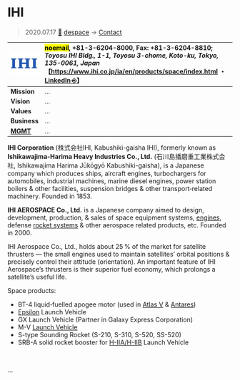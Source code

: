 # IHI
> 2020.07.17 [🚀](../../index/index.md) [despace](../index.md) → [Contact](../contact.md)

|[![](../f/con/i/ihi_logo1_thumb.png)](../f/con/i/ihi_logo1.png)|<mark>noemail</mark>, +81-3-6204-8000, Fax: +81-3-6204-8810;<br> *Toyosu IHI Bldg., 1-1, Toyosu 3-chome, Koto-ku, Tokyo, 135-0061, Japan*<br> 【<https://www.ihi.co.jp/ia/en/products/space/index.html> ・ [LinkedIn ⎆](https://www.linkedin.com/company/ihi-aerospace)】|
|:--|:--|
|**Mission**|…|
|**Vision**|…|
|**Values**|…|
|**Business**|…|
|**[MGMT](../mgmt.md)**|…|

**IHI Corporation** (株式会社IHI, Kabushiki-gaisha IHI), formerly known as **Ishikawajima-Harima Heavy Industries Co., Ltd.** (石川島播磨重工業株式会社, Ishikawajima Harima Jūkōgyō Kabushiki-gaisha), is a Japanese company which produces ships, aircraft engines, turbochargers for automobiles, industrial machines, marine diesel engines, power station boilers & other facilities, suspension bridges & other transport‑related machinery. Founded in 1853.

**IHI AEROSPACE Co., Ltd.** is a Japanese company aimed to design, development, production, & sales of space equipment systems, [engines](../ps.md), defense [rocket systems](../lv.md) & other aerospace related products, etc. Founded in 2000.

IHI Aerospace Co., Ltd., holds about 25 % of the market for satellite thrusters — the small engines used to maintain satellites’ orbital positions & precisely control their attitude (orientation). An important feature of IHI Aerospace’s thrusters is their superior fuel economy, which prolongs a satellite’s useful life.

Space products:

   - BT-4 liquid‑fuelled apogee motor (used in [Atlas V](../atlas.md) & [Antares](../antares.md))
   - [Epsilon](../epsilon.md) Launch Vehicle
   - GX Launch Vehicle (Partner in Galaxy Express Corporation)
   - M-V [Launch Vehicle](../lv.md)
   - S-type Sounding Rocket (S-210, S-310, S-520, SS-520)
   - SRB-A solid rocket booster for [H-IIA/H-IIB](../h2.md) Launch Vehicle

<p style="page-break-after:always"> </p>

…

